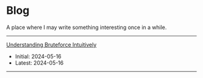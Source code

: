 # Blog

A place where I may write something interesting once in a while.

---

[Understanding Bruteforce Intuitively](blogs/bf_intuition/bf_intuition.md)

- Initial: 2024-05-16
- Latest: 2024-05-16

---
